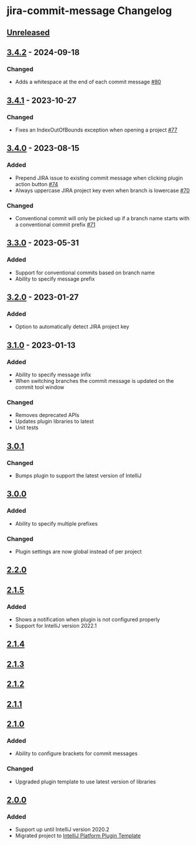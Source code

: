 <!-- Keep a Changelog guide -> https://keepachangelog.com -->

# jira-commit-message Changelog

## [Unreleased]

## [3.4.2] - 2024-09-18

### Changed

- Adds a whitespace at the end of each commit message [#80](https://github.com/nemwiz/jira-commit-message-intellij-plugin/issues/80)

## [3.4.1] - 2023-10-27

### Changed

- Fixes an IndexOutOfBounds exception when opening a project [#77](https://github.com/nemwiz/jira-commit-message-intellij-plugin/issues/77)

## [3.4.0] - 2023-08-15

### Added

- Prepend JIRA issue to existing commit message when clicking plugin action button [#74](https://github.com/nemwiz/jira-commit-message-intellij-plugin/issues/74)
- Always uppercase JIRA project key even when branch is lowercase [#70](https://github.com/nemwiz/jira-commit-message-intellij-plugin/issues/70)

### Changed

- Conventional commit will only be picked up if a branch name starts with a conventional commit prefix [#71](https://github.com/nemwiz/jira-commit-message-intellij-plugin/issues/71)

## [3.3.0] - 2023-05-31

### Added

- Support for conventional commits based on branch name
- Ability to specify message prefix

## [3.2.0] - 2023-01-27

### Added

- Option to automatically detect JIRA project key

## [3.1.0] - 2023-01-13

### Added

- Ability to specify message infix
- When switching branches the commit message is updated on the commit tool window

### Changed

- Removes deprecated APIs
- Updates plugin libraries to latest
- Unit tests

## [3.0.1]

### Changed

- Bumps plugin to support the latest version of IntelliJ

## [3.0.0]

### Added

- Ability to specify multiple prefixes

### Changed

- Plugin settings are now global instead of per project

## [2.2.0]

## [2.1.5]

### Added

- Shows a notification when plugin is not configured properly
- Support for IntelliJ version 2022.1

## [2.1.4]

## [2.1.3]

## [2.1.2]

## [2.1.1]

## [2.1.0]

### Added

- Ability to configure brackets for commit messages

### Changed

- Upgraded plugin template to use latest version of libraries

## [2.0.0]

### Added

- Support up until IntelliJ version 2020.2
- Migrated project to [IntelliJ Platform Plugin Template](https://github.com/JetBrains/intellij-platform-plugin-template)

[Unreleased]: https://github.com/nemwiz/jira-commit-message-intellij-plugin/compare/v3.4.2...HEAD
[3.4.2]: https://github.com/nemwiz/jira-commit-message-intellij-plugin/compare/v3.4.1...v3.4.2
[3.4.1]: https://github.com/nemwiz/jira-commit-message-intellij-plugin/compare/v3.4.0...v3.4.1
[3.4.0]: https://github.com/nemwiz/jira-commit-message-intellij-plugin/compare/v3.3.0...v3.4.0
[3.3.0]: https://github.com/nemwiz/jira-commit-message-intellij-plugin/compare/v3.2.0...v3.3.0
[3.2.0]: https://github.com/nemwiz/jira-commit-message-intellij-plugin/compare/v3.1.0...v3.2.0
[3.1.0]: https://github.com/nemwiz/jira-commit-message-intellij-plugin/compare/v3.0.1...v3.1.0
[3.0.1]: https://github.com/nemwiz/jira-commit-message-intellij-plugin/compare/v3.0.0...v3.0.1
[3.0.0]: https://github.com/nemwiz/jira-commit-message-intellij-plugin/compare/v2.2.0...v3.0.0
[2.2.0]: https://github.com/nemwiz/jira-commit-message-intellij-plugin/compare/v2.1.5...v2.2.0
[2.1.5]: https://github.com/nemwiz/jira-commit-message-intellij-plugin/compare/v2.1.4...v2.1.5
[2.1.4]: https://github.com/nemwiz/jira-commit-message-intellij-plugin/compare/v2.1.3...v2.1.4
[2.1.3]: https://github.com/nemwiz/jira-commit-message-intellij-plugin/compare/v2.1.2...v2.1.3
[2.1.2]: https://github.com/nemwiz/jira-commit-message-intellij-plugin/compare/v2.1.1...v2.1.2
[2.1.1]: https://github.com/nemwiz/jira-commit-message-intellij-plugin/compare/v2.1.0...v2.1.1
[2.1.0]: https://github.com/nemwiz/jira-commit-message-intellij-plugin/compare/v2.0.0...v2.1.0
[2.0.0]: https://github.com/nemwiz/jira-commit-message-intellij-plugin/commits/v2.0.0
